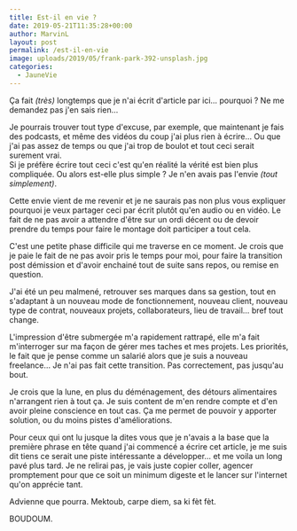 ```yaml
---
title: Est-il en vie ?
date: 2019-05-21T11:35:28+00:00
author: MarvinL
layout: post
permalink: /est-il-en-vie
image: uploads/2019/05/frank-park-392-unsplash.jpg
categories:
  - JauneVie
---
```


Ça fait _(très)_ longtemps que je n'ai écrit d'article par ici… pourquoi ? 
Ne me demandez pas j'en sais rien…

Je pourrais trouver tout type d'excuse, par exemple, que maintenant je fais des podcasts, et même des vidéos du coup j'ai plus rien à écrire… Ou que j'ai pas assez de temps ou que j'ai trop de boulot et tout ceci serait surement vrai.  
Si je préfère écrire tout ceci c'est qu'en réalité la vérité est bien plus compliquée.
Ou alors est-elle plus simple ? Je n'en avais pas l'envie _(tout simplement)_. 

Cette envie vient de me revenir et je ne saurais pas non plus vous expliquer pourquoi je veux partager ceci par écrit plutôt qu'en audio ou en vidéo. 
Le fait de ne pas avoir a attendre d'être sur un ordi décent ou de devoir prendre du temps  pour faire le montage doit participer a tout cela.

C'est une petite phase difficile qui me traverse en ce moment. Je crois que je paie le fait de ne pas avoir pris le temps pour moi, pour faire la transition post démission et d'avoir enchainé tout de suite sans repos, ou remise en question. 

J'ai été un peu malmené, retrouver ses marques dans sa gestion, tout en s'adaptant à un nouveau mode de fonctionnement, nouveau client, nouveau type de contrat, nouveaux projets, collaborateurs, lieu de travail… bref tout change. 

L'impression d'être submergée m'a rapidement rattrapé, elle m'a fait m'interroger sur ma façon de gérer mes taches et mes projets. Les priorités, le fait que je pense comme un salarié alors que je suis a nouveau freelance… 
Je n'ai pas fait cette transition.  Pas correctement, pas jusqu'au bout. 

Je crois que la lune, en plus du déménagement, des détours alimentaires n'arrangent rien à tout ça. Je suis content de m'en rendre compte et d'en avoir pleine conscience en tout cas. Ça me permet de pouvoir y apporter solution, ou du moins pistes d'améliorations. 

Pour ceux qui ont lu jusque la dites vous que je n'avais a la base que la première phrase en tête quand j'ai commencé a écrire cet article, je me suis dit tiens ce serait une piste intéressante a développer… et me voila un long pavé plus tard. 
Je ne relirai pas, je vais juste copier coller, agencer promptement pour que ce soit un minimum digeste et le lancer sur l'internet qu'on apprécie tant. 

Advienne que pourra. Mektoub, carpe diem, sa ki fèt fèt. 

BOUDOUM.
